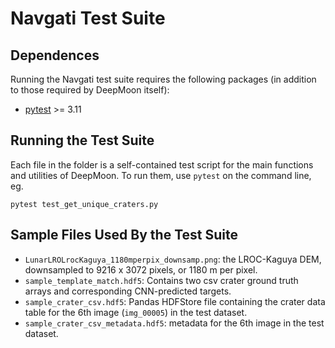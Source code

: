 # Navgati Test Suite

## Dependences

Running the Navgati test suite requires the following packages (in addition to
those required by DeepMoon itself):

- [pytest](https://pypi.python.org/pypi/pytest) >= 3.11

## Running the Test Suite

Each file in the folder is a self-contained test script for the main functions
and utilities of DeepMoon.  To run them, use `pytest` on the command line, eg.

```
pytest test_get_unique_craters.py
```

## Sample Files Used By the Test Suite

- `LunarLROLrocKaguya_1180mperpix_downsamp.png`: the LROC-Kaguya DEM,
downsampled to 9216 x 3072 pixels, or 1180 m per pixel.
- `sample_template_match.hdf5`: Contains two csv crater ground truth arrays 
and corresponding CNN-predicted targets. 
- `sample_crater_csv.hdf5`: Pandas HDFStore file containing the crater
data table for the 6th image (`img_00005`) in the test dataset.
- `sample_crater_csv_metadata.hdf5`: metadata for the 6th image in the test
dataset.
